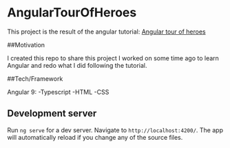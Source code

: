 # AngularTourOfHeroes

This project is the result of the angular tutorial: [Angular tour of heroes](https://angular.io/tutorial)

##Motivation

I created this repo to share this project I worked on some time ago to learn Angular and redo what I did following the tutorial.

##Tech/Framework

Angular 9:
-Typescript
-HTML
-CSS

## Development server

Run `ng serve` for a dev server. Navigate to `http://localhost:4200/`. The app will automatically reload if you change any of the source files.
